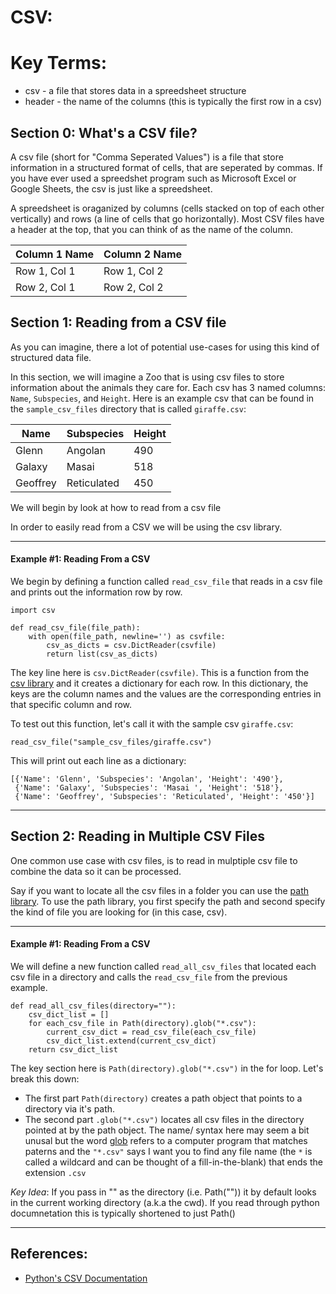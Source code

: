 # CSV:

# Key Terms:
* csv - a file that stores data in a spreedsheet structure 
* header - the name of the columns (this is typically the first row in a csv)

## Section 0: What's a CSV file?

A csv file (short for "Comma Seperated Values") is a file that store information in a structured format of cells, that are seperated by commas.
If you have ever used a spreedshet program such as Microsoft Excel or Google Sheets, the csv is just like a spreedsheet.

A spreedsheet is oraganized by columns (cells stacked on top of each other vertically) and rows (a line of cells that go horizontally). Most CSV files have a header at the top, that you can think of as the name of the column.

| Column 1 Name    | Column 2 Name |
| ----------- | ----------- |
| Row 1, Col 1 | Row 1, Col 2 |
| Row 2, Col 1  | Row 2, Col 2 |

## Section 1: Reading from a CSV file

As you can imagine, there a lot of potential use-cases for using this kind of structured data file.

In this section, we will imagine a Zoo that is using csv files to store information about the animals they care for. Each csv has 3 named columns: `Name`, `Subspecies`, and `Height`. Here is an example csv that can be found in the `sample_csv_files` directory that is called `giraffe.csv`:

| Name    | Subspecies | Height |
| ----------- | ----------- | ----------- |
| Glenn | Angolan | 490 |
| Galaxy | Masai | 518 |
| Geoffrey | Reticulated | 450 |

We will begin by look at how to read from a csv file

In order to easily read from a CSV we will be using the csv library.

------------------------------------------------------------------------------------
#### Example #1: Reading From a CSV

We begin by defining a function called `read_csv_file` that reads in a csv file and prints out the information row by row.
```
import csv

def read_csv_file(file_path):
    with open(file_path, newline='') as csvfile:
        csv_as_dicts = csv.DictReader(csvfile)
        return list(csv_as_dicts)
```

The key line here is `csv.DictReader(csvfile)`. This is a function from the [csv library](https://docs.python.org/3/library/csv.html#csv.DictReader) and it creates a dictionary for each row. In this dictionary, the keys are the column names and the values are the corresponding entries in that specific column and row.

To test out this function, let's call it with the sample csv `giraffe.csv`:

```
read_csv_file("sample_csv_files/giraffe.csv")
```

This will print out each line as a dictionary:
```
[{'Name': 'Glenn', 'Subspecies': 'Angolan', 'Height': '490'},
 {'Name': 'Galaxy', 'Subspecies': 'Masai ', 'Height': '518'},
 {'Name': 'Geoffrey', 'Subspecies': 'Reticulated', 'Height': '450'}]
```

------------------------------------------------------------------------------------

## Section 2: Reading in Multiple CSV Files

One common use case with csv files, is to read in mulptiple csv file to combine the data so it can be processed.

Say if you want to locate all the csv files in a folder you can use the [path library](https://docs.python.org/3/library/pathlib.html#pathlib.Path.rglob). To use the path library, you first specify the path and second specify the kind of file you are looking for (in this case, csv).

------------------------------------------------------------------------------------
#### Example #1: Reading From a CSV

We will define a new function called `read_all_csv_files` that located each csv file in a directory and calls the `read_csv_file` from the previous example.
```
def read_all_csv_files(directory=""):
    csv_dict_list = []
    for each_csv_file in Path(directory).glob("*.csv"):
        current_csv_dict = read_csv_file(each_csv_file)
        csv_dict_list.extend(current_csv_dict)
    return csv_dict_list
```

The key section here is `Path(directory).glob("*.csv")` in the for loop. Let's break this down:
* The first part `Path(directory)` creates a path object that points to a directory via it's path.
* The second part `.glob("*.csv")` locates all csv files in the directory pointed at by the path object. The name/ syntax here may seem a bit unusal but the word [glob](https://docs.python.org/3/library/glob.html) refers to a computer program that matches paterns and the `"*.csv"` says I want you to find any file name (the `*` is called a wildcard and can be thought of a fill-in-the-blank) that ends the extension `.csv`

*Key Idea*: If you pass in "" as the directory (i.e. Path("")) it by default looks in the current working directory (a.k.a the cwd). If you read through python documnetation this is typically shortened to just Path()

------------------------------------------------------------------------------------



## References:
* [Python's CSV Documentation](https://docs.python.org/3/library/csv.html)
